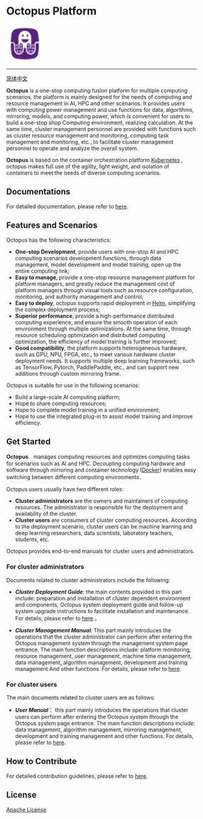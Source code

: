 # Octopus Platform

<img src="./logo.png" width="100">

---

[简体中文](./readme.md)

**Octopus** is a one-stop computing fusion platform for multiple computing scenarios. the platform is mainly designed for the needs of computing and resource management in AI, HPC and other scenarios. It provides users with computing power management and use functions for data, algorithms, mirroring, models, and computing power, which is convenient for users to build a one-stop shop Computing environment, realizing calculation.
At the same time, cluster management personnel are provided with functions such as cluster resource management and monitoring, computing task management and monitoring, etc., to facilitate cluster management personnel to operate and analyze the overall system.

**Octopus** is based on the container orchestration platform [Kubernetes](https://kubernetes.io/zh/docs/concepts/overview/what-is-kubernetes) , octopus makes full use of the agility, light weight, and isolation of containers to meet the needs of diverse computing scenarios.

## Documentations

For detailed documentation, please refer to [here](https:///octopus.openi.org.cn/docs/introduction/intro).

## Features and Scenarios

Octopus has the following characteristics:

- **One-stop Development**, provide users with one-stop AI and HPC computing scenarios development functions, through data management, model development and model training, open up the entire computing link;
- **Easy to manage**, provide a one-stop resource management platform for platform managers, and greatly reduce the management cost of platform managers through visual tools such as resource configuration, monitoring, and authority management and control;
- **Easy to deploy**, octopus supports rapid deployment in [Helm](https://helm.sh), simplifying the complex deployment process;
- **Superior performance**, provide a high-performance distributed computing experience, and ensure the smooth operation of each environment through multiple optimizations. At the same time, through resource scheduling optimization and distributed computing optimization, the efficiency of model training is further improved;
- **Good compatibility**, the platform supports heterogeneous hardware, such as GPU, NPU, FPGA, etc., to meet various hardware cluster deployment needs. It supports multiple deep learning frameworks, such as TensorFlow, Pytorch, PaddlePaddle, etc., and can support new additions through custom mirroring frame.

Octopus is suitable for use in the following scenarios:

- Build a large-scale AI computing platform;
- Hope to share computing resources;
- Hope to complete model training in a unified environment;
- Hope to use the integrated plug-in to assist model training and improve efficiency.

## Get Started

**Octopus**　manages computing resources and optimizes computing tasks for scenarios such as AI and HPC. Decoupling computing hardware and software through mirroring and container technology ([Docker](https://docs.docker.com)) enables easy switching between different computing environments．

Octopus users usually have two different roles:

- **Cluster administrators** are the owners and maintainers of computing resources. The administrator is responsible for the deployment and availability of the cluster.
- **Cluster users** are consumers of cluster computing resources. According to the deployment scenario, cluster users can be machine learning and deep learning researchers, data scientists, laboratory teachers, students, etc.

Octopus provides end-to-end manuals for cluster users and administrators.

### For cluster administrators

Documents related to cluster administrators include the following:

- ***Cluster Deployment Guide***: the main contents provided in this part include: preparation and installation of cluster dependent environment and components, Octopus system deployment guide and follow-up system upgrade instructions to facilitate installation and maintenance. For details, please refer to [here](https://octopus.openi.org.cn/docs/deployment/environment) 。

- ***Cluster Management Manual***: This part mainly introduces the operations that the cluster administrator can perform after entering the Octopus management system through the management system page entrance. The main function descriptions include: platform monitoring, resource management, user management, machine time management, data management, algorithm management, development and training management And other functions. For details, please refer to [here](https://octopus.openi.org.cn/docs/management/intro).

### For cluster users

The main documents related to cluster users are as follows:

- ***User Manual***： this part mainly introduces the operations that cluster users can perform after entering the Octopus system through the Octopus system page entrance. The main function descriptions include: data management, algorithm management, mirroring management, development and training management and other functions. For details, please refer to [here](https://octopus.openi.org.cn/docs/manual/intro).

## How to Contribute

For detailed contribution guidelines, please refer to [here](https://octopus.openi.org.cn/docs/community/contribution).

## License

[Apache License](https://octopus.openi.org.cn/docs/community/LICENSE)